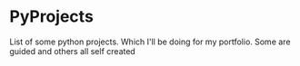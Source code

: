 # PyProjects
List of some python projects. Which I'll be doing for my portfolio. Some are guided and others all self created
